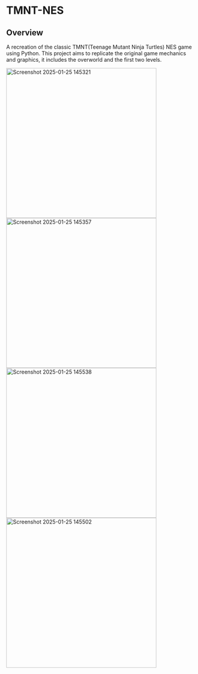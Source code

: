 # TMNT-NES

## Overview
A recreation of the classic TMNT(Teenage Mutant Ninja Turtles) NES game using Python. This project aims to replicate the original game mechanics and graphics, it includes the overworld and the first two levels.

<img src="https://github.com/user-attachments/assets/b8e12ac4-5942-423c-8555-214e4ee15b4c" alt="Screenshot 2025-01-25 145321" width="400"/>
<img src="https://github.com/user-attachments/assets/eda55837-fac6-4fce-be30-acfc7014c49b" alt="Screenshot 2025-01-25 145357" width="400"/>
<img src="https://github.com/user-attachments/assets/3b310fed-d408-4674-a5b1-7ab5db5907a4" alt="Screenshot 2025-01-25 145538" width="400"/>
<img src="https://github.com/user-attachments/assets/bb0fbb31-58cf-4ff5-94ca-cc4e99b16b51" alt="Screenshot 2025-01-25 145502" width="400"/>
